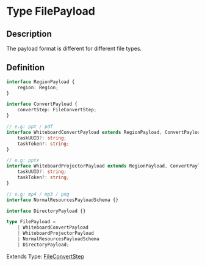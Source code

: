 # Type FilePayload

## Description

The payload format is different for different file types.

## Definition

```ts
interface RegionPayload {
    region: Region;
}

interface ConvertPayload {
    convertStep: FileConvertStep;
}

// e.g: ppt / pdf
interface WhiteboardConvertPayload extends RegionPayload, ConvertPayload {
    taskUUID?: string;
    taskToken?: string;
}

// e.g: pptx
interface WhiteboardProjectorPayload extends RegionPayload, ConvertPayload {
    taskUUID?: string;
    taskToken?: string;
}

// e.g: mp4 / mp3 / png
interface NormalResourcesPayloadSchema {}

interface DirectoryPayload {}

type FilePayload =
    | WhiteboardConvertPayload
    | WhiteboardProjectorPayload
    | NormalResourcesPayloadSchema
    | DirectoryPayload;
```

Extends Type: [FileConvertStep](/types/file-convert-step)